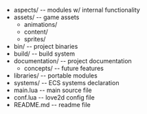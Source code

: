  - aspects/       -- modules w/ internal functionality
 - assets/        -- game assets
   - animations/
   - content/
   - sprites/
 - bin/           -- project binaries
 - build/         -- build system
 - documentation/ -- project documentation
   - concepts/    -- future features
 - libraries/     -- portable modules
 - systems/       -- ECS systems declaration
 - main.lua       -- main source file
 - conf.lua       -- love2d config file
 - README.md      -- readme file